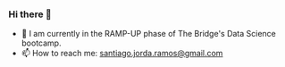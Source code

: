 ### Hi there 👋

- 🌱 I am currently in the RAMP-UP phase of The Bridge's Data Science bootcamp.
- 📫 How to reach me: santiago.jorda.ramos@gmail.com

